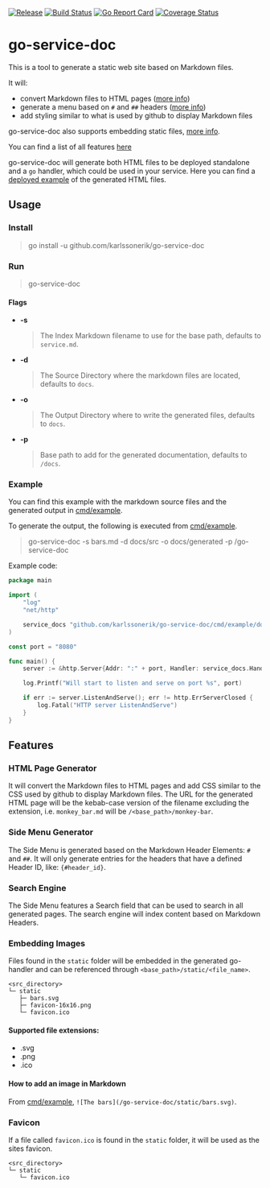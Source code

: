 [![Release](https://img.shields.io/github/v/release/karlssonerik/go-service-doc)](https://github.com/karlssonerik/go-service-doc/releases/latest)
[![Build Status](https://img.shields.io/endpoint.svg?url=https%3A%2F%2Factions-badge.atrox.dev%2Fkarlssonerik%2Fgo-service-doc%2Fbadge%3Fref%3Dmain&style=flat)](https://actions-badge.atrox.dev/karlssonerik/go-service-doc/goto?ref=main)
[![Go Report Card](https://goreportcard.com/badge/github.com/karlssonerik/go-service-doc)](https://goreportcard.com/report/github.com/karlssonerik/go-service-doc)
[![Coverage Status](https://coveralls.io/repos/github/karlssonerik/go-service-doc/badge.svg?branch=main)](https://coveralls.io/github/karlssonerik/go-service-doc?branch=main)

# go-service-doc

This is a tool to generate a static web site based on Markdown files.

It will:
- convert Markdown files to HTML pages ([more info](#html-page-generator))
- generate a menu based on `#` and `##` headers ([more info](#side-menu-generator))
- add styling similar to what is used by github to display Markdown files

go-service-doc also supports embedding static files, [more info](#embedding-images).

You can find a list of all features [here](#features)

go-service-doc will generate both HTML files to be deployed standalone and a `go` handler, which could be used in your service.
Here you can find a [deployed example](https://karlssonerik.github.io/go-service-doc) of the generated HTML files.

## Usage

### Install

> go install -u github.com/karlssonerik/go-service-doc

### Run

> go-service-doc

#### Flags

- **-s**

  > The Index Markdown filename to use for the base path, defaults to `service.md`.

- **-d**

  > The Source Directory where the markdown files are located, defaults to `docs`.

- **-o**

  > The Output Directory where to write the generated files, defaults to `docs`.

- **-p**

  > Base path to add for the generated documentation, defaults to `/docs`.

### Example

You can find this example with the markdown source files and the generated output in [cmd/example](cmd/example).

To generate the output, the following is executed from [cmd/example](cmd/example).

> go-service-doc -s bars.md -d docs/src -o docs/generated -p /go-service-doc

Example code:

```go
package main

import (
	"log"
	"net/http"

	service_docs "github.com/karlssonerik/go-service-doc/cmd/example/docs/generated"
)

const port = "8080"

func main() {
	server := &http.Server{Addr: ":" + port, Handler: service_docs.Handler()}

	log.Printf("Will start to listen and serve on port %s", port)

	if err := server.ListenAndServe(); err != http.ErrServerClosed {
		log.Fatal("HTTP server ListenAndServe")
	}
}
```

## Features

### HTML Page Generator

It will convert the Markdown files to HTML pages and add CSS similar to the CSS used by github to display Markdown files. The URL for the generated HTML page will be the kebab-case version of the filename excluding the extension, i.e. `monkey_bar.md` will be `/<base_path>/monkey-bar`.

### Side Menu Generator

The Side Menu is generated based on the Markdown Header Elements: `#` and `##`. It will only generate entries for the headers that have a defined Header ID, like: `{#header_id}`.

### Search Engine

The Side Menu features a Search field that can be used to search in all generated pages. The search engine will index content based on Markdown Headers.

### Embedding Images

Files found in the `static` folder will be embedded in the generated go-handler and can be referenced through `<base_path>/static/<file_name>`.

```
<src_directory>
└─ static
   ├─ bars.svg
   ├─ favicon-16x16.png
   └─ favicon.ico
```

#### Supported file extensions:

- .svg
- .png
- .ico

#### How to add an image in Markdown

From [cmd/example](cmd/example/docs/src/bars.md), `![The bars](/go-service-doc/static/bars.svg)`.

### Favicon

If a file called `favicon.ico` is found in the `static` folder, it will be used as the sites favicon.

```
<src_directory>
└─ static
   └─ favicon.ico
```
